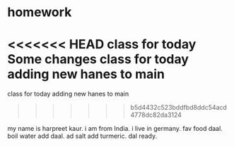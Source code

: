 # homework
<<<<<<< HEAD
class for today 
Some changes 
class for today adding new hanes to main
=======
class for today
adding new hanes to main
>>>>>>> b5d4432c523bddfbd8ddc54acd4778dc82da3124

my name is harpreet kaur. i am from India. i live in germany.
fav food daal. boil water add daal. ad salt add turmeric. dal ready.